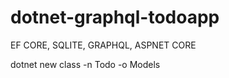 # dotnet-graphql-todoapp
 EF CORE, SQLITE, GRAPHQL, ASPNET CORE

dotnet new class -n Todo -o Models 
